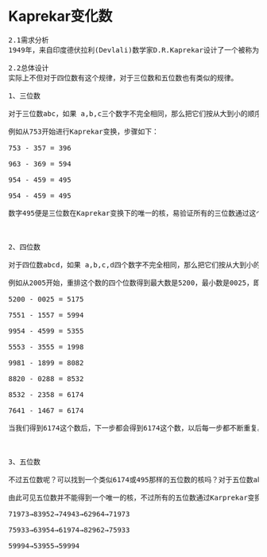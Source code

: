 # Kaprekar变化数

<pre>
2.1需求分析
1949年，来自印度德伏拉利(Devlali)数学家D.R.Kaprekar设计了一个被称为Kaprekar变换的操作。首先选择一个四位不全相同的整数（即不是1111，2222，...），然后重新安排每一位上的数字得到一个最大数和最小数。接着，用最大的数减去最小的数从而获得一个新的数，重复以上操作以不断得到新的数，最后必然得到6174，我们可以通过计算机来验证这个规律。

2.2总体设计
实际上不但对于四位数有这个规律，对于三位数和五位数也有类似的规律。

1、三位数

对于三位数abc，如果 a,b,c三个数字不完全相同，那么把它们按从大到小的顺序重新排列得到一个最大的三位数，再重新按从小到大的顺序排列得到一个最小的三位数，计算它们的差再次得到新的一个三位数abc，再次如此循环下去，最后必然得到的三位数是495。

例如从753开始进行Kaprekar变换，步骤如下：

753 - 357 = 396

963 - 369 = 594

954 - 459 = 495

954 - 459 = 495

数字495便是三位数在Kaprekar变换下的唯一的核，易验证所有的三位数通过这个变换都会得到495。

 

2、四位数

对于四位数abcd，如果 a,b,c,d四个数字不完全相同，那么把它们按从大到小的顺序重新排列得到一个最大的四位数，再重新按从小到大的顺序排列得到一个最小的四位数，计算它们的差再次得到新的一个四位数abcd，再次如此循环下去，最后必然得到的四位数是6174。

例如从2005开始，重排这个数的四个位数得到最大数是5200，最小数是0025，即25（如果有一个以上的0，那就把0放左边），接下来的过程如下：

5200 - 0025 = 5175

7551 - 1557 = 5994

9954 - 4599 = 5355

5553 - 3555 = 1998

9981 - 1899 = 8082

8820 - 0288 = 8532

8532 - 2358 = 6174

7641 - 1467 = 6174

当我们得到6174这个数后，下一步都会得到6174这个数，以后每一步都不断重复。我们把6174这个数称为这个变换的核。事实上，对于所有四位不全相同的数字通过以上操作都能达到6174这个唯一的数。很神奇，不是吗？Kaprekar变换是如此的简单却从中发现了这个有趣的结果。

 

3、五位数

不过五位数呢？可以找到一个类似6174或495那样的五位数的核吗？对于五位数abcde，如果 a,b,c,d,e五个数字不完全相同，那么把它们按从大到小的顺序重新排列得到一个最大的五位数，再重新按从小到大的顺序排列得到一个最小的五位数，计算它们的差再次得到新的一个五位数abcde，再次如此循环下去，最后必然得到的五位数是71973、75933、59994这三个中的一个。

由此可见五位数并不能得到一个唯一的核，不过所有的五位数通过Karprekar变换可以得到以下的三个循环：

71973→83952→74943→62964→71973

75933→63954→61974→82962→75933

59994→53955→59994

</pre>